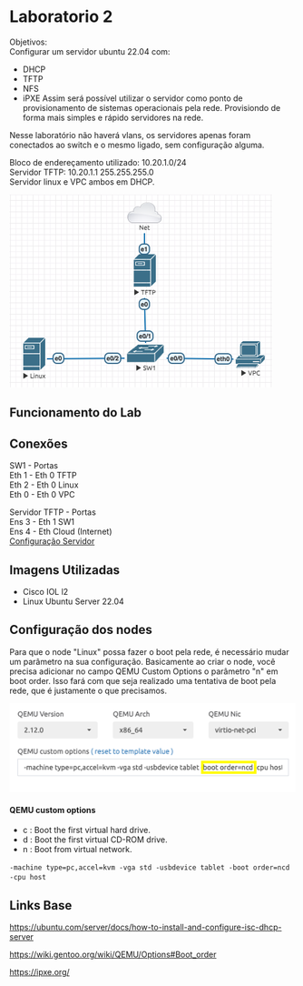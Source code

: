 # Laboratorio 2

Objetivos:\
Configurar um servidor ubuntu 22.04 com:
- DHCP
- TFTP
- NFS
- iPXE
Assim será possível utilizar o servidor como ponto de provisionamento de sistemas operacionais pela rede. Provisiondo de forma mais simples e rápido servidores na rede.

Nesse laboratório não haverá vlans, os servidores apenas foram conectados ao switch e o mesmo ligado, sem configuração alguma.

Bloco de endereçamento utilizado: 10.20.1.0/24\
Servidor TFTP: 10.20.1.1 255.255.255.0\
Servidor linux e VPC ambos em DHCP.

![Topologia 2](images/topologia_2.png)

## Funcionamento do Lab

## Conexões

SW1 - Portas\
Eth 1 - Eth 0 TFTP\
Eth 2 - Eth 0 Linux\
Eth 0 - Eth 0 VPC

Servidor TFTP - Portas\
Ens 3 - Eth 1 SW1\
Ens 4 - Eth Cloud (Internet)\
[Configuração Servidor](TFTP.md)

## Imagens Utilizadas
- Cisco IOL l2
- Linux Ubuntu Server 22.04

## Configuração dos nodes

Para que o node "Linux" possa fazer o boot pela rede, é necessário mudar um parâmetro na sua configuração. Basicamente ao criar o node, você precisa adicionar no campo QEMU Custom Options o parâmetro "n" em boot order. Isso fará com que seja realizado uma tentativa de boot pela rede, que é justamente o que precisamos.

![Configuração QEMU Node Linux](images/qemu_node_linux.png)

#### QEMU custom options

- c : Boot the first virtual hard drive.
- d : Boot the first virtual CD-ROM drive.
- n : Boot from virtual network.

``` -machine type=pc,accel=kvm -vga std -usbdevice tablet -boot order=ncd -cpu host ```

## Links Base

https://ubuntu.com/server/docs/how-to-install-and-configure-isc-dhcp-server

https://wiki.gentoo.org/wiki/QEMU/Options#Boot_order

https://ipxe.org/